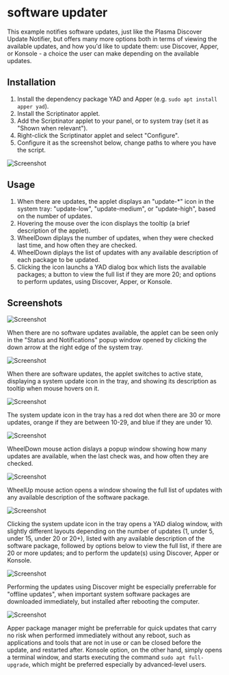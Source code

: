 # software updater

This example notifies software updates, just like the Plasma Discover Update Notifier, but offers many more options both in terms of viewing the available updates, and how you'd like to update them: use Discover, Apper, or Konsole - a choice the user can make depending on the available updates.

## Installation

1. Install the dependency package YAD and Apper (e.g. `sudo apt install apper yad`).
2. Install the Scriptinator applet.
3. Add the Scriptinator applet to your panel, or to system tray (set it as "Shown when relevant").
4. Right-click the Scriptinator applet and select "Configure".
5. Configure it as the screenshot below, change paths to where you have the script.

![Screenshot](01_configuration-window.jpg)

## Usage

1. When there are updates, the applet displays an "update-*" icon in the system tray: "update-low", "update-medium", or "update-high", based on the number of updates.
2. Hovering the mouse over the icon displays the tooltip (a brief description of the applet).
3. WheelDown diplays the number of updates, when they were checked last time, and how often they are checked.
4. WheelDown diplays the list of updates with any available description of each package to be updated.
5. Clicking the icon launchs a YAD dialog box which lists the available packages; a button to view the full list if they are more 20; and options to perform updates, using Discover, Apper, or Konsole.

## Screenshots

![Screenshot](02_notifier-passive.jpg)

When there are no software updates available, the applet can be seen only in the "Status and Notifications" popup window opened by clicking the down arrow at the right edge of the system tray.

![Screenshot](03a_notifier-active-tooltip.jpg)

When there are software updates, the applet switches to active state, displaying a system update icon in the tray, and showing its description as tooltip when mouse hovers on it.

![Screenshot](03b_notifier-active-high-medium-low.jpg)

The system update icon in the tray has a red dot when there are 30 or more updates, orange if they are between 10-29, and blue if they are under 10.

![Screenshot](04a_notifier-view-count.jpg)

WheelDown mouse action dislays a popup window showing how many updates are available, when the last check was, and how often they are checked.

![Screenshot](04b_notifier-view-list.jpg)

WheelUp mouse action opens a window showing the full list of updates with any available description of the software package.

![Screenshot](05_updater-main-ge20.png)

Clicking the system update icon in the tray opens a YAD dialog window, with slightly different layouts depending on the number of updates (1, under 5, under 15, under 20 or 20+), listed with any available description of the software package, followed by options below to view the full list, if there are 20 or more updates; and to perform the update(s) using Discover, Apper or Konsole.

![Screenshot](06a_updater-discover.jpg)

Performing the updates using Discover might be especially preferrable for "offline updates", when important system software packages are downloaded immediately, but installed after rebooting the computer.

![Screenshot](06b_updater-apper-konsole.png)

Apper package manager might be preferrable for quick updates that carry no risk when performed immediately without any reboot, such as applications and tools that are not in use or can be closed before the update, and restarted after. Konsole option, on the other hand, simply opens a terminal window, and starts executing the command `sudo apt full-upgrade`, which might be preferred especially by advanced-level users.
